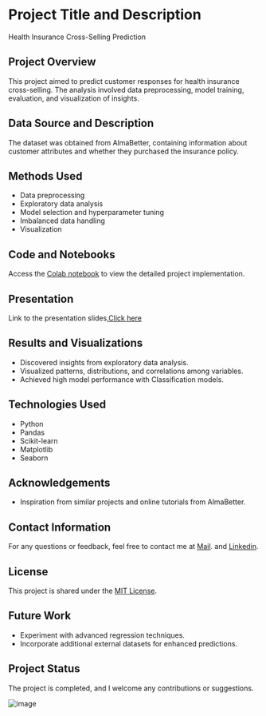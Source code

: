 # Project Title and Description
Health Insurance Cross-Selling Prediction

## Project Overview
This project aimed to predict customer responses for health insurance cross-selling. The analysis involved data preprocessing, model training, evaluation, and visualization of insights.

## Data Source and Description
The dataset was obtained from AlmaBetter, containing information about customer attributes and whether they purchased the insurance policy.

## Methods Used
- Data preprocessing
- Exploratory data analysis
- Model selection and hyperparameter tuning
- Imbalanced data handling
- Visualization

## Code and Notebooks
Access the [Colab notebook](Health_Insurance_Cross_Sell_Prediction_Classification_Rahul.ipynb) to view the detailed project implementation.

## Presentation
Link to the presentation slides,[Click here](https://drive.google.com/file/d/178HpCeCKrCiI42QlC1K0-dOzMQpz8Ad6/view?usp=sharing) 

## Results and Visualizations
- Discovered insights from exploratory data analysis.
- Visualized patterns, distributions, and correlations among variables.
- Achieved high model performance with Classification models.

## Technologies Used
- Python
- Pandas
- Scikit-learn
- Matplotlib
- Seaborn

## Acknowledgements
- Inspiration from similar projects and online tutorials from AlmaBetter.

## Contact Information
For any questions or feedback, feel free to contact me at [Mail](mailto:rahulshinde8605746446@gmail.com). and [Linkedin](https://www.linkedin.com/in/rahul-shinde5/).

## License
This project is shared under the [MIT License](LICENSE).

## Future Work
- Experiment with advanced regression techniques.
- Incorporate additional external datasets for enhanced predictions.
## Project Status
The project is completed, and I welcome any contributions or suggestions.

![image](https://github.com/Rahulshinde5/Supervised-ML-Classifiacation-Project-/assets/125460745/138bc3eb-df4e-419b-99ed-d3d471ad8c36)



